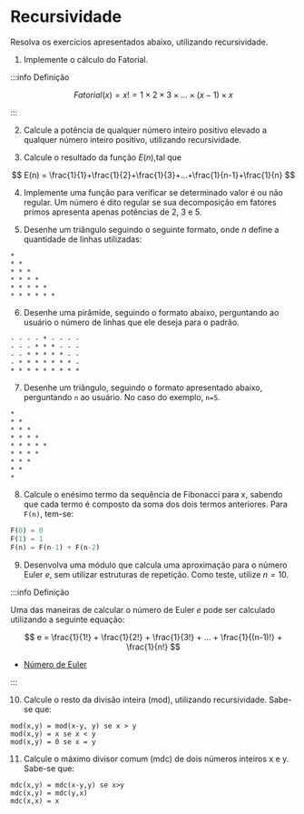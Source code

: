 
# Recursividade

Resolva os exercícios apresentados abaixo, utilizando recursividade.

1. Implemente o cálculo do Fatorial.

:::info Definição

$$
Fatorial(x) = x! = 1\times2\times3\times...\times(x-1)\times x
$$

:::

2. Calcule a potência de qualquer número inteiro positivo elevado a qualquer número inteiro positivo, utilizando recursividade.

3. Calcule o resultado da função $E(n)$,tal que

$$
E(n) = \frac{1}{1}+\frac{1}{2}+\frac{1}{3}+...+\frac{1}{n-1}+\frac{1}{n}
$$

4. Implemente uma função para verificar se determinado valor é ou não regular. Um número é dito regular se sua decomposição em fatores primos apresenta apenas potências de 2, 3 e 5.

5. Desenhe um triângulo seguindo o seguinte formato, onde $n$ define a quantidade de linhas utilizadas:
```
*
* *
* * *
* * * *
* * * * *
* * * * * *
```

6. Desenhe uma pirâmide, seguindo o formato abaixo, perguntando ao usuário o número de linhas que ele deseja para o padrão.
```
- - - - * - - - -
- - - * * * - - -
- - * * * * * - -
- * * * * * * * -
* * * * * * * * *
```

7. Desenhe um triângulo, seguindo o formato apresentado abaixo, perguntando `n` ao usuário. No caso do exemplo, `n=5`.
```
*
* *
* * *
* * * * 
* * * * *
* * * *
* * *
* *
*
```

8. Calcule o enésimo termo da sequência de Fibonacci para x, sabendo que cada termo é composto da soma dos dois termos anteriores. Para `F(n)`, tem-se:
```py
F(0) = 0
F(1) = 1
F(n) = F(n-1) + F(n-2)
```

9. Desenvolva uma módulo que calcula uma aproximação para o número Euler $e$, sem utilizar estruturas de repetição. Como teste, utilize $n=10$.


:::info Definição

Uma das maneiras de calcular o número de Euler $e$ pode ser calculado utilizando a seguinte equação:

$$
e = \frac{1}{1!} + \frac{1}{2!} + \frac{1}{3!} + … + \frac{1}{(n-1)!} + \frac{1}{n!}
$$

- [Número de Euler](https://pt.wikipedia.org/wiki/Número_de_Euler)

:::


10. Calcule o resto da divisão inteira (mod), utilizando recursividade. Sabe-se que:
```
mod(x,y) = mod(x-y, y) se x > y
mod(x,y) = x se x < y
mod(x,y) = 0 se x = y
```

11. Calcule o máximo divisor comum (mdc) de dois números inteiros x e y. Sabe-se que:
```
mdc(x,y) = mdc(x-y,y) se x>y
mdc(x,y) = mdc(y,x)
mdc(x,x) = x
```

